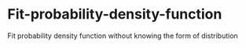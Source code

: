 # Fit-probability-density-function
Fit probability density function without knowing the form of distribution
